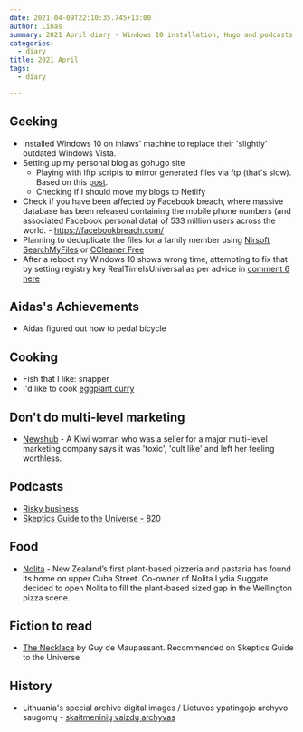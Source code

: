 ```yaml
---
date: 2021-04-09T22:10:35.745+13:00
author: Linas
summary: 2021 April diary - Windows 10 installation, Hugo and podcasts
categories:
  - diary
title: 2021 April
tags:
  - diary

---
```


## Geeking

* Installed Windows 10 on inlaws' machine to replace their 'slightly' outdated Windows Vista.
* Setting up my personal blog as gohugo site
  * Playing with lftp scripts to mirror generated files via ftp (that's slow). Based on this [post](https://www.linux.com/training-tutorials/using-lftp-synchronize-folders-ftp-account/).
  * Checking if I should move my blogs to Netlify
* Check if you have been affected by Facebook breach, where  massive database has been released containing the mobile phone numbers (and associated Facebook personal data) of 533 million users across the world. - https://facebookbreach.com/
* Planning to deduplicate the files for a family member using [Nirsoft SearchMyFiles](https://www.nirsoft.net/utils/search_my_files.html) or [CCleaner Free](https://www.ccleaner.com/ccleaner)
* After a reboot my Windows 10 shows wrong time, attempting to fix that by setting registry key RealTimeIsUniversal as per advice in [comment 6 here](https://www.tenforums.com/performance-maintenance/146229-synchronize-windows-time-server-logon.html)


## Aidas's Achievements

* Aidas figured out how to pedal bicycle

## Cooking

* Fish that I like: snapper
* I'd like to cook [eggplant curry](https://blessmyfoodbypayal.com/smoked-eggplant-curry-baingan-ka-bharta-vegan-roasted-aubergine-recipe/)

## Don't do multi-level marketing

* [Newshub](https://www.newshub.co.nz/home/lifestyle/2021/03/kiwi-woman-describes-harrowing-experience-with-toxic-multi-level-marketing-company.amp.html) - A Kiwi woman who was a seller for a major multi-level marketing company says it was 'toxic', 'cult like' and left her feeling worthless.

## Podcasts

* [Risky business](https://risky.biz/RB620/)
* [Skeptics Guide to the Universe - 820](https://www.theskepticsguide.org/podcasts/episode-820)

## Food

* [Nolita](https://nolita.co.nz/) - New Zealand’s first plant-based pizzeria and pastaria has found its home on upper Cuba Street. Co-owner of Nolita Lydia Suggate decided to open Nolita to fill the plant-based sized gap in the Wellington pizza scene.


## Fiction to read

* [The Necklace](http://www.eastoftheweb.com/short-stories/UBooks/Neck.shtml) by Guy de Maupassant. Recommended on Skeptics Guide to the Universe
 
## History

* Lithuania's special archive digital images / Lietuvos ypatingojo archyvo saugomų - [skaitmeninių vaizdų archyvas](http://lyavaizdai.archyvai.lt/)

